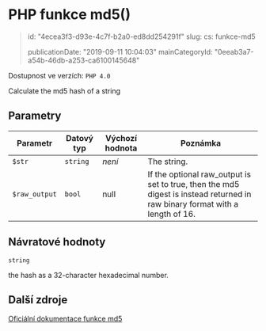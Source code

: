 PHP funkce md5()
================

> id: "4ecea3f3-d93e-4c7f-b2a0-ed8dd254291f"
> slug:
> 	cs: funkce-md5
>
> publicationDate: "2019-09-11 10:04:03"
> mainCategoryId: "0eeab3a7-a54b-46db-a253-ca6100145648"

Dostupnost ve verzích: `PHP 4.0`

Calculate the md5 hash of a string


Parametry
--------------

| Parametr | Datový typ | Výchozí hodnota | Poznámka |
|-----|-----|-----|-----|
| `$str` | `string` | *není* | The string. |
| `$raw_output` | `bool` | null | If the optional raw_output is set to true, then the md5 digest is instead returned in raw binary format with a length of 16. |


Návratové hodnoty
----------------

`string`

the hash as a 32-character hexadecimal number.

Další zdroje
------------

[Oficiální dokumentace funkce md5](https://www.php.net/manual/en/function.md5.php)
